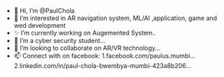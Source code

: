 - 👋 Hi, I’m @PaulChola
- 👀 I’m interested in AR navigation system, ML/AI ,application, game and wed development
- ✨ I’m currently working on Augemented System..
- 🌱 I’m a cyber security student...
- 💞️ I’m looking to collaborate on AR/VR technology...
- 📫 Connect with on facebook: 
1.facebook.com/paulus.mumbi... 
2.linkedin.com/in/paul-chola-bwembya-mumbi-423a8b206...




<!---
PaulChola/PaulChola is a ✨ special ✨ repository because its `README.md` (this file) appears on your GitHub profile.
You can click the Preview link to take a look at your changes.
--->
